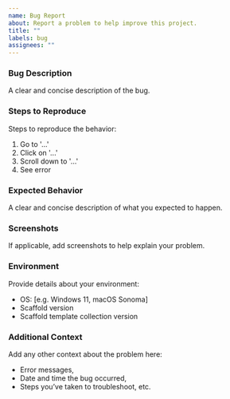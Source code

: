 ```yaml
---
name: Bug Report
about: Report a problem to help improve this project.
title: ""
labels: bug
assignees: ""
---
```


### Bug Description

A clear and concise description of the bug.

### Steps to Reproduce

Steps to reproduce the behavior:

1. Go to '...'
2. Click on '...'
3. Scroll down to '...'
4. See error

### Expected Behavior

A clear and concise description of what you expected to happen.

### Screenshots

If applicable, add screenshots to help explain your problem.

### Environment

Provide details about your environment:

- OS: [e.g. Windows 11, macOS Sonoma]
- Scaffold version
- Scaffold template collection version

### Additional Context

Add any other context about the problem here:

- Error messages,
- Date and time the bug occurred,
- Steps you’ve taken to troubleshoot, etc.
